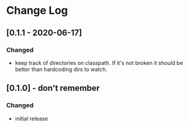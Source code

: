 # Change Log

## [0.1.1 - 2020-06-17]
### Changed
- keep track of directories on classpath. If it's not broken it should be better than hardcoding dirs to watch.

## [0.1.0] - don't remember
### Changed
- initial release
